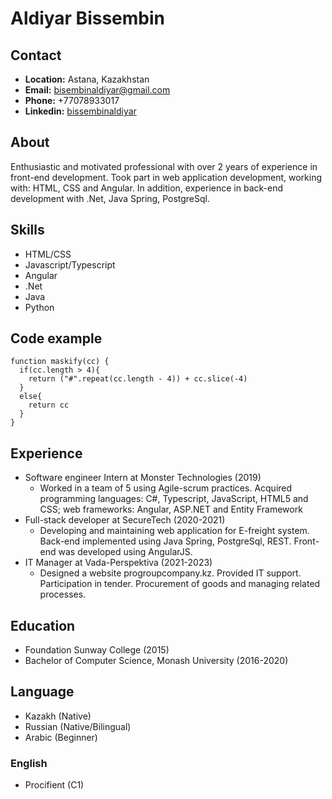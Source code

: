 # Aldiyar Bissembin

## Contact
* **Location:** Astana, Kazakhstan
* **Email:** bisembinaldiyar@gmail.com
* **Phone:** +77078933017
* **Linkedin:** [bissembinaldiyar](https://www.linkedin.com/in/bissembinaldiyar/)

## About
Enthusiastic and motivated professional with over 2 years of experience in front-end development. Took part in web application development, working with: HTML, CSS and Angular. In addition, experience in back-end development with .Net, Java Spring, PostgreSql.

## Skills
* HTML/CSS
* Javascript/Typescript
* Angular
* .Net
* Java
* Python

## Code example
```
function maskify(cc) {
  if(cc.length > 4){
    return ("#".repeat(cc.length - 4)) + cc.slice(-4)
  }
  else{
    return cc
  }
}
``` 

## Experience
* Software engineer Intern at Monster Technologies (2019)
  + Worked in a team of 5 using Agile-scrum practices. Acquired programming languages: C#, Typescript, JavaScript, HTML5 and CSS; web frameworks: Angular, ASP.NET and Entity Framework
* Full-stack developer at SecureTech (2020-2021)
  + Developing and maintaining web application for E-freight system. Back-end implemented using Java Spring, PostgreSql, REST. Front-end was developed using AngularJS.
* IT Manager at Vada-Perspektiva (2021-2023)
  + Designed a website progroupcompany.kz. Provided IT support. Participation in tender. Procurement of goods and managing related processes.

## Education
* Foundation Sunway College (2015)
* Bachelor of Computer Science, Monash University (2016-2020)

## Language
* Kazakh (Native)
* Russian (Native/Bilingual)
* Arabic (Beginner)

### English
* Procifient (C1)


